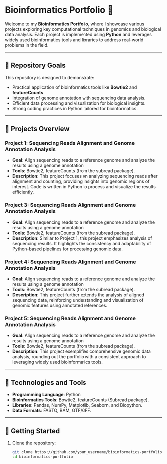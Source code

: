 # **Bioinformatics Portfolio** 🧬

Welcome to my **Bioinformatics Portfolio**, where I showcase various projects exploring key computational techniques in genomics and biological data analysis. Each project is implemented using **Python** and leverages widely used bioinformatics tools and libraries to address real-world problems in the field.  

---

## 🌟 **Repository Goals**

This repository is designed to demonstrate:
- Practical application of bioinformatics tools like **Bowtie2** and **featureCounts**.
- Integration of genome annotation with sequencing data analysis.
- Efficient data processing and visualization for biological insights.
- Strong coding practices in Python tailored for bioinformatics.

---

## 📖 **Projects Overview**

### **Project 1: Sequencing Reads Alignment and Genome Annotation Analysis**
- **Goal**: Align sequencing reads to a reference genome and analyze the results using a genome annotation.
- **Tools**: Bowtie2, featureCounts (from the subread package).
- **Description**: This project focuses on analyzing sequencing reads after alignment and counting, providing insights into genomic regions of interest. Code is written in Python to process and visualize the results efficiently.

### **Project 3: Sequencing Reads Alignment and Genome Annotation Analysis**
- **Goal**: Align sequencing reads to a reference genome and analyze the results using a genome annotation.
- **Tools**: Bowtie2, featureCounts (from the subread package).
- **Description**: Similar to Project 1, this project emphasizes analysis of sequencing results. It highlights the consistency and adaptability of Python-based pipelines for processing genomic data.

### **Project 4: Sequencing Reads Alignment and Genome Annotation Analysis**
- **Goal**: Align sequencing reads to a reference genome and analyze the results using a genome annotation.
- **Tools**: Bowtie2, featureCounts (from the subread package).
- **Description**: This project further extends the analysis of aligned sequencing data, reinforcing understanding and visualization of genomic features using annotated references.

### **Project 5: Sequencing Reads Alignment and Genome Annotation Analysis**
- **Goal**: Align sequencing reads to a reference genome and analyze the results using a genome annotation.
- **Tools**: Bowtie2, featureCounts (from the subread package).
- **Description**: This project exemplifies comprehensive genomic data analysis, rounding out the portfolio with a consistent approach to leveraging widely used bioinformatics tools.

---

## 🔧 **Technologies and Tools**

- **Programming Language**: Python  
- **Bioinformatics Tools**: Bowtie2, featureCounts (Subread package).  
- **Libraries**: Pandas, NumPy, Matplotlib, Seaborn, and Biopython.  
- **Data Formats**: FASTQ, BAM, GTF/GFF.

---

## 🚀 **Getting Started**

1. Clone the repository:
   ```bash
   git clone https://github.com/your_username/bioinformatics-portfolio.git
   cd bioinformatics-portfolio
